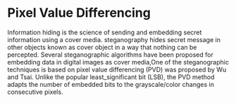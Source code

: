 # Pixel Value Differencing
Information hiding is the science of sending and embedding secret information using a cover media. steganography hides secret message in other objects known as cover object in a way that nothing can be percepted. Several steganographic algorithms have been proposed for
embedding data in digital images as cover media,One of the steganographic techniques is based on pixel value differencing (PVD) was proposed by Wu and Tsai. Unlike the popular least_significant bit (LSB), the PVD method adapts the number of embedded bits to the grayscale/color changes in consecutive pixels. 
